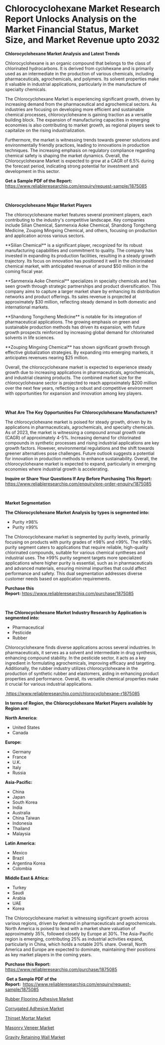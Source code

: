 <p><h1>Chlorocyclohexane Market Research Report Unlocks Analysis on the Market Financial Status, Market Size, and Market Revenue upto 2032</h1></p><p><strong>Chlorocyclohexane Market Analysis and Latest Trends</strong></p>
<p><p>Chlorocyclohexane is an organic compound that belongs to the class of chlorinated hydrocarbons. It is derived from cyclohexane and is primarily used as an intermediate in the production of various chemicals, including pharmaceuticals, agrochemicals, and polymers. Its solvent properties make it valuable in industrial applications, particularly in the manufacture of specialty chemicals.</p><p>The Chlorocyclohexane Market is experiencing significant growth, driven by increasing demand from the pharmaceutical and agrochemical sectors. As industries are focusing on developing more efficient and sustainable chemical processes, chlorocyclohexane is gaining traction as a versatile building block. The expansion of manufacturing capacities in emerging economies is also contributing to market growth, as regional players seek to capitalize on the rising industrialization.</p><p>Furthermore, the market is witnessing trends towards greener solutions and environmentally friendly practices, leading to innovations in production techniques. The increasing emphasis on regulatory compliance regarding chemical safety is shaping the market dynamics. Overall, the Chlorocyclohexane Market is expected to grow at a CAGR of 6.5% during the forecast period, indicating strong potential for investment and development in this sector.</p></p>
<p><strong>Get a Sample PDF of the Report:&nbsp;</strong> <a href="https://www.reliableresearchiq.com/enquiry/request-sample/1875085?utm_campaign=1896&utm_medium=2&utm_source=Github&utm_content=ia&utm_term=02042025&utm_id=chlorocyclohexane">https://www.reliableresearchiq.com/enquiry/request-sample/1875085</a></p>
<p>&nbsp;</p>
<p><strong>Chlorocyclohexane Major Market Players</strong></p>
<p><p>The chlorocyclohexane market features several prominent players, each contributing to the industry's competitive landscape. Key companies include Silian Chemical, Sanmenxia Aoke Chemical, Shandong Tongcheng Medicine, Zouping Mingxing Chemical, and others, focusing on production and application across various sectors.</p><p>**Silian Chemical** is a significant player, recognized for its robust manufacturing capabilities and commitment to quality. The company has invested in expanding its production facilities, resulting in a steady growth trajectory. Its focus on innovation has positioned it well in the chlorinated chemical market, with anticipated revenue of around $50 million in the coming fiscal year.</p><p>**Sanmenxia Aoke Chemical** specializes in specialty chemicals and has seen growth through strategic partnerships and product diversification. This company aims to capture a larger market share by enhancing its distribution networks and product offerings. Its sales revenue is projected at approximately $30 million, reflecting steady demand in both domestic and international markets.</p><p>**Shandong Tongcheng Medicine** is notable for its integration of pharmaceutical applications. The growing emphasis on green and sustainable production methods has driven its expansion, with future growth prospects reinforced by increasing global demand for chlorinated solvents in life sciences.</p><p>**Zouping Mingxing Chemical** has shown significant growth through effective globalization strategies. By expanding into emerging markets, it anticipates revenues nearing $25 million. </p><p>Overall, the chlorocyclohexane market is expected to experience steady growth due to increasing applications in pharmaceuticals, agrochemicals, and industrial cleaning products. The combined market size for the chlorocyclohexane sector is projected to reach approximately $200 million over the next few years, reflecting a robust and competitive environment with opportunities for expansion and innovation among key players.</p></p>
<p>&nbsp;</p>
<p><strong>What Are The Key Opportunities For Chlorocyclohexane Manufacturers?</strong></p>
<p><p>The chlorocyclohexane market is poised for steady growth, driven by its applications in pharmaceuticals, agrochemicals, and specialty chemicals. As of 2023, the market is witnessing a compound annual growth rate (CAGR) of approximately 4-5%. Increasing demand for chlorinated compounds in synthetic processes and rising industrial applications are key growth factors. However, environmental regulations and the shift towards greener alternatives pose challenges. Future outlook suggests a potential for innovation in production methods to enhance sustainability. Overall, the chlorocyclohexane market is expected to expand, particularly in emerging economies where industrial growth is accelerating.</p></p>
<p><strong>Inquire or Share Your Questions If Any Before Purchasing This Report:</strong> <a href="https://www.reliableresearchiq.com/enquiry/pre-order-enquiry/1875085?utm_campaign=1896&utm_medium=2&utm_source=Github&utm_content=ia&utm_term=02042025&utm_id=chlorocyclohexane">https://www.reliableresearchiq.com/enquiry/pre-order-enquiry/1875085</a></p>
<p>&nbsp;</p>
<p><strong>Market Segmentation</strong></p>
<p><strong>The Chlorocyclohexane Market Analysis by types is segmented into:</strong></p>
<p><ul><li>Purity ≥98%</li><li>Purity ≥99%</li></ul></p>
<p><p>The Chlorocyclohexane market is segmented by purity levels, primarily focusing on products with purity grades of ≥98% and ≥99%. The ≥98% purity segment caters to applications that require reliable, high-quality chlorinated compounds, suitable for various chemical syntheses and industrial uses. The ≥99% purity segment targets more specialized applications where higher purity is essential, such as in pharmaceuticals and advanced materials, ensuring minimal impurities that could affect performance and safety. This dual segmentation addresses diverse customer needs based on application requirements.</p></p>
<p><strong>Purchase this Report:&nbsp;</strong><a href="https://www.reliableresearchiq.com/purchase/1875085?utm_campaign=1896&utm_medium=2&utm_source=Github&utm_content=ia&utm_term=02042025&utm_id=chlorocyclohexane">https://www.reliableresearchiq.com/purchase/1875085</a></p>
<p>&nbsp;</p>
<p><strong>The Chlorocyclohexane Market Industry Research by Application is segmented into:</strong></p>
<p><ul><li>Pharmaceutical</li><li>Pesticide</li><li>Rubber</li></ul></p>
<p><p>Chlorocyclohexane finds diverse applications across several industries. In pharmaceuticals, it serves as a solvent and intermediate in drug synthesis, enhancing compound stability. In the pesticide sector, it acts as a key ingredient in formulating agrochemicals, improving efficacy and targeting. Additionally, the rubber industry utilizes chlorocyclohexane in the production of synthetic rubber and elastomers, aiding in enhancing product properties and performance. Overall, its versatile chemical properties make it crucial for various industrial applications.</p></p>
<p><a href="https://www.reliableresearchiq.com/chlorocyclohexane-r1875085?utm_campaign=1896&utm_medium=2&utm_source=Github&utm_content=ia&utm_term=02042025&utm_id=chlorocyclohexane">&nbsp;https://www.reliableresearchiq.com/chlorocyclohexane-r1875085</a></p>
<p><strong>In terms of Region, the Chlorocyclohexane Market Players available by Region are:</strong></p>
<p>
    <p> <strong> North America: </strong>
        <ul>
            <li>United States</li>
            <li>Canada</li>
        </ul>
        </p> 
    <p> <strong> Europe: </strong>
        <ul>
            <li>Germany</li>
            <li>France</li>
            <li>U.K.</li>
            <li>Italy</li>
            <li>Russia</li>
        </ul>
        </p> 
    <p> <strong> Asia-Pacific: </strong>
        <ul>
            <li>China</li>
            <li>Japan</li>
            <li>South Korea</li>
            <li>India</li>
            <li>Australia</li>
            <li>China Taiwan</li>
            <li>Indonesia</li>
            <li>Thailand</li>
            <li>Malaysia</li>
        </ul>
        </p> 
    <p> <strong> Latin America: </strong>
        <ul>
            <li>Mexico</li>
            <li>Brazil</li>
            <li>Argentina Korea</li>
            <li>Colombia</li>
        </ul>
        </p> 
    <p> <strong> Middle East & Africa: </strong>
        <ul>
            <li>Turkey</li>
            <li>Saudi</li>
            <li>Arabia</li>
            <li>UAE</li>
            <li>Korea</li>
        </ul>
    </p>
    </p>
<p><p>The Chlorocyclohexane market is witnessing significant growth across various regions, driven by demand in pharmaceuticals and agrochemicals. North America is poised to lead with a market share valuation of approximately 35%, followed closely by Europe at 30%. The Asia-Pacific region is emerging, contributing 25% as industrial activities expand, particularly in China, which holds a notable 20% share. Overall, North America and Europe are expected to dominate, maintaining their positions as key market players in the coming years.</p></p>
<p><strong>Purchase this Report: </strong><a href="https://www.reliableresearchiq.com/purchase/1875085?utm_campaign=1896&utm_medium=2&utm_source=Github&utm_content=ia&utm_term=02042025&utm_id=chlorocyclohexane">https://www.reliableresearchiq.com/purchase/1875085</a></p>
<p>&nbsp;<strong>Get a Sample PDF of the Report:&nbsp;&nbsp;</strong><a href="https://www.reliableresearchiq.com/enquiry/request-sample/1875085?utm_campaign=1896&utm_medium=2&utm_source=Github&utm_content=ia&utm_term=02042025&utm_id=chlorocyclohexane">https://www.reliableresearchiq.com/enquiry/request-sample/1875085</a></p>
<p><strong></strong></p>
<p><p><a href="https://github.com/pupunhez/Market-Research-Report-List-1/blob/main/rubber-flooring-adhesive-market.md?utm_campaign=1896&utm_medium=2&utm_source=Github&utm_content=ia&utm_term=02042025&utm_id=chlorocyclohexane">Rubber Flooring Adhesive Market</a></p><p><a href="https://github.com/miehldobin1w/Market-Research-Report-List-1/blob/main/corrugated-adhesive-market.md?utm_campaign=1896&utm_medium=2&utm_source=Github&utm_content=ia&utm_term=02042025&utm_id=chlorocyclohexane">Corrugated Adhesive Market</a></p><p><a href="https://github.com/gaiusmelyna/Market-Research-Report-List-1/blob/main/thinset-mortar-market.md?utm_campaign=1896&utm_medium=2&utm_source=Github&utm_content=ia&utm_term=02042025&utm_id=chlorocyclohexane">Thinset Mortar Market</a></p><p><a href="https://github.com/meenafadilkh/Market-Research-Report-List-1/blob/main/masonry-veneer-market.md?utm_campaign=1896&utm_medium=2&utm_source=Github&utm_content=ia&utm_term=02042025&utm_id=chlorocyclohexane">Masonry Veneer Market</a></p><p><a href="https://github.com/delcirodda4f/Market-Research-Report-List-1/blob/main/gravity-retaining-wall-market.md?utm_campaign=1896&utm_medium=2&utm_source=Github&utm_content=ia&utm_term=02042025&utm_id=chlorocyclohexane">Gravity Retaining Wall Market</a></p></p>
